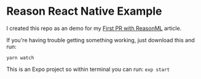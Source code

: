 # Reason React Native Example

I created this repo as an demo for my [First PR with ReasonML](https://medium.com/@peterpme/your-first-reasonml-pr-into-an-existing-react-native-codebase-a490b4a79649) article.

If you're having trouble getting something working, just download this and run:

```
yarn watch
```

This is an Expo project so within terminal you can run: `exp start`
